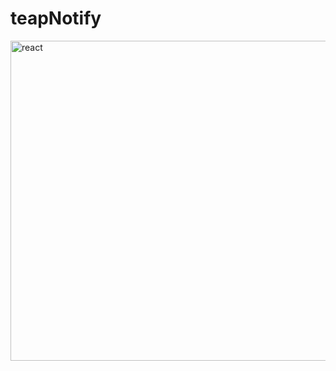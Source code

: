 # teapNotify
<img src="https://cdn.discordapp.com/attachments/799043172868685825/914530638634287163/New_message-bro.png" alt="react" width="512" height="512" /> 
